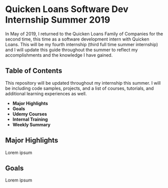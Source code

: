 # Quicken Loans Software Dev Internship Summer 2019

In May of 2019, I returned to the Quicken Loans Family of Companies for the second time, this time as a software development intern with Quicken Loans. This will be my fourth internship (third full time summer internship) and I will update this guide throughout the summer to reflect my accomplishments and the knowledge I have gained.





## Table of Contents
This repository will be updated throughout my internship this summer. I will be including code samples, projects, and a list of courses, tutorials, and additional learning experiences as well.

* **Major Highlights**
* **Goals**
* **Udemy Courses**
* **Internal Training**
* **Weekly Summary**


## Major Highlights
Lorem ipsum


## Goals
Lorem ipsum


